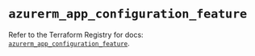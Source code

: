 # `azurerm_app_configuration_feature`

Refer to the Terraform Registry for docs: [`azurerm_app_configuration_feature`](https://registry.terraform.io/providers/hashicorp/azurerm/4.4.0/docs/resources/app_configuration_feature).
